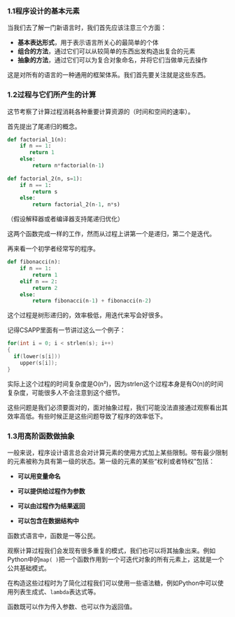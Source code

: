 ### 1.1程序设计的基本元素

当我们去了解一门新语言时，我们首先应该注意三个方面：

- **基本表达形式**，用于表示语言所关心的最简单的个体
- **组合的方法**，通过它们可以从较简单的东西出发构造出复合的元素
- **抽象的方法**，通过它们可以为复合对象命名，并将它们当做单元去操作

这是对所有的语言的一种通用的框架体系。我们首先要关注就是这些东西。



### 1.2过程与它们所产生的计算

这节考察了计算过程消耗各种重要计算资源的（时间和空间的速率）。

首先提出了尾递归的概念。

```Python
def factorial_1(n):
	if n == 1:
	   return 1
	else:
        return n*factorial(n-1)
 
def factorial_2(n, s=1):
    if n == 1:
        return s
    else:
        return factorial_2(n-1, n*s)
```



（假设解释器或者编译器支持尾递归优化）

这两个函数完成一样的工作，然而从过程上讲第一个是递归，第二个是迭代。

再来看一个初学者经常写的程序。

```Python
def fibonacci(n):
    if n == 1:
        return 1
    elif n == 2:
        return 2
    else:
        return fibonacci(n-1) + fibonacci(n-2)
```

这个过程是树形递归的，效率极低，用迭代来写会好很多。

记得CSAPP里面有一节讲过这么一个例子：

```C
for(int i = 0; i < strlen(s); i++)
{
  if(lower(s[i]))
    upper(s[i]);
}
```

实际上这个过程的时间复杂度是O(n²)，因为strlen这个过程本身是有O(n)的时间复杂度，可能很多人不会注意到这个细节。

这些问题是我们必须要面对的，面对抽象过程，我们可能没法直接通过观察看出其效率高低。有些时候正是这些问题导致了程序的效率低下。

### 1.3用高阶函数做抽象

一般来说，程序设计语言总会对计算元素的使用方式加上某些限制。带有最少限制的元素被称为具有第一级的状态。第一级的元素的某些“权利或者特权”包括：

- **可以用变量命名**

- **可以提供给过程作为参数**

- **可以由过程作为结果返回**

- **可以包含在数据结构中**

函数式语言中，函数是一等公民。

观察计算过程我们会发现有很多重复的模式，我们也可以将其抽象出来。例如Python中的`map( )`把一个函数作用到一个可迭代对象的所有元素上，这就是一个公共基础模式。

在构造这些过程时为了简化过程我们可以使用一些语法糖，例如Python中可以使用列表生成式、`lambda`表达式等。 

函数既可以作为传入参数、也可以作为返回值。


